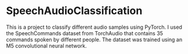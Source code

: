 # SpeechAudioClassification
This is a project to classify different audio samples using PyTorch.
I used the SpeechCommands dataset from TorchAudio that contains 35 commands spoken by different people.
The dataset was trained using an M5 convolutional neural network.
